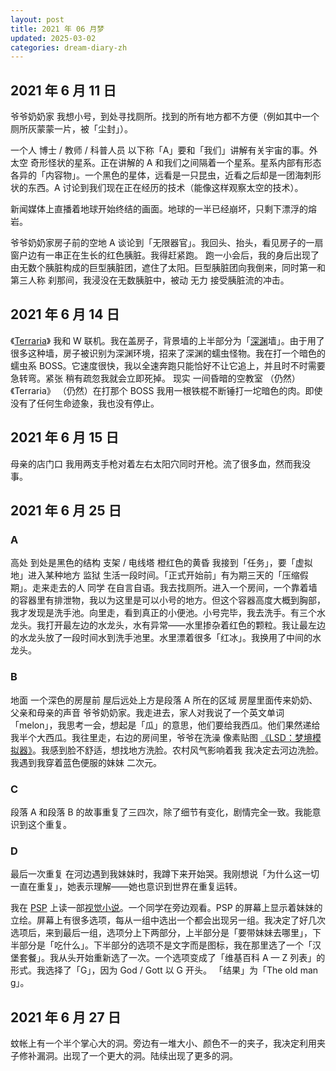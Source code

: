 ```yaml
---
layout: post
title: 2021 年 06 月梦
updated: 2025-03-02
categories: dream-diary-zh
---
```


## 2021 年 6 月 11 日

&#8203;<dr-t>爷爷奶奶家</dr-t> 我想小号，到处寻找厕所。找到的所有地方都不方便（例如其中一个厕所灰蒙蒙一片，被「尘封」）。

一个人 <dr-t><dr-recog>博士 / 教师 / 科普人员</dr-recog></dr-t> <dr-t><dr-comm>以下称「A」</dr-comm></dr-t>要和「我们」讲解有关宇宙的事。<dr-t><dr-persp>外太空</dr-persp></dr-t> 奇形怪状的星系。正在讲解的 A 和我们之间隔着一个星系。星系内部有形态各异的「内容物」。一个黑色的星体，远看是一只昆虫，近看之后<dr-inner>却</dr-inner>是一团海刺形状的东西。A 讨论到我们现在正在经历的技术（能像这样观察太空的技术）。

新闻媒体上直播着地球开始终结的画面。地球的一半已经崩坏，只剩下漂浮的熔岩。

&#8203;<dr-t>爷爷奶奶家房子前的空地</dr-t> A 谈论到「无限器官」。我回头、抬头，看见房子的一扇窗户边有一串正在生长的红色胰脏。<dr-inner>我得赶紧跑。</dr-inner> 跑一小会后，我的身后出现了由无数个胰脏构成的巨型胰脏团，遮住了太阳。巨型胰脏团向我倒来，<dr-t>同时第一和第三人称</dr-t> 刹那间，我浸没在无数胰脏中，<dr-t>被动</dr-t> <dr-tt>无力</dr-tt> 接受胰脏流的冲击。

## 2021 年 6 月 14 日

&#8203;<dr-t><dr-persp>《<a href="https://zh.wikipedia.org/wiki/%E6%B3%B0%E6%8B%89%E7%91%9E%E4%BA%9A">Terraria</a>》</dr-persp></dr-t> 我和 W 联机。我在盖房子，背景墙的上半部分为「[深渊](https://calamitymod.wiki.gg/wiki/Abyss)墙」。由于用了很多这种墙，房子被识别为深渊环境，招来了深渊的蠕虫怪物。我在打一个暗色的蠕虫系 BOSS。它速度很快，我以全速奔跑只能恰好不让它追上，并且时不时需要急转弯。<dr-inner><dr-t>紧张</dr-t> 稍有疏忽我就会立即死掉。</dr-inner> <dr-t><dr-persp>现实</dr-persp></dr-t> <dr-tt>一间昏暗的空教室</dr-tt> <dr-t>（仍然）《Terraria》</dr-t> <dr-tt>（仍然）在打那个 BOSS</dr-tt> 我用一根铁棍不断锤打一坨暗色的肉。<dr-inner>即使</dr-inner>没有了任何生命迹象，我<dr-inner>也</dr-inner>没有停止。

## 2021 年 6 月 15 日

&#8203;<dr-t>母亲的店门口</dr-t> 我用两支手枪对着左右太阳穴同时开枪。流了很多血，<dr-inner>然而</dr-inner>我没事。

## 2021 年 6 月 25 日

### A

&#8203;<dr-t>高处</dr-t> <dr-tt>到处是黑色的结构 <dr-t><dr-recog>支架 / 电线塔</dr-recog></dr-t></dr-tt> <dr-tt>橙红色的黄昏</dr-tt> 我接到「任务」，要「虚拟地」进入某种地方 <dr-t><dr-recog>监狱</dr-recog></dr-t> 生活一段时间。「正式开始前」有为期三天的「压缩假期」。走来走去的人 <dr-t><dr-recog>同学</dr-recog></dr-t> 在自言自语。我去找厕所。进入一个房间，一个靠着墙的容器里有排泄物，我以为这里是可以小号的地方。<dr-inner>但</dr-inner>这个容器高度大概到胸部，我才发现是洗手池。向里走，看到真正的小便池。小号完毕，我去洗手。有三个水龙头。我打开最左边的水龙头，<dr-inner>水有异常</dr-inner>——水里掺杂着红色的颗粒。我让最左边的水龙头放了一段时间水到洗手池里。水里漂着很多「红冰」。我换用了中间的水龙头。

### B

&#8203;<dr-t>地面</dr-t> <dr-tt>一个深色的房屋前</dr-tt> <dr-t>屋后远处上方是段落 A 所在的区域</dr-t> 房屋里面传来奶奶、父亲和母亲的声音 <dr-t>爷爷奶奶家</dr-t>。我走进去，家人对我说了一个英文单词 <dr-t><dr-recog>「melon」</dr-recog></dr-t>，我思考一会，想起是「瓜」的意思，<dr-inner>他们要给我西瓜。</dr-inner>他们<dr-inner>果然</dr-inner>递给我半个大西瓜。我往里走，右边的房间里，爷爷在洗澡 <dr-t>像素贴图</dr-t> <dr-tt><dr-ref><a href="https://en.wikipedia.org/wiki/LSD:_Dream_Emulator">《LSD：梦境模拟器》</a></dr-ref></dr-tt>。我感到脸不舒适，想找地方洗脸。<dr-t><dr-inner>农村风气影响着我</dr-inner></dr-t> 我决定去河边洗脸。我遇到我穿着蓝色便服的妹妹 <dr-t>二次元</dr-t>。

### C

段落 A 和段落 B 的故事重复了三四次，除了细节有变化，剧情完全一致。我能意识到这个重复。

### D

&#8203;<dr-t>最后一次重复</dr-t> 在河边遇到我妹妹时，我蹲下来开始哭。我刚想说「为什么这一切一直在重复」，她表示理解——她也意识到世界在重复运转。

我在 [PSP](https://zh.wikipedia.org/wiki/PlayStation_Portable) 上读一部[视觉小说](https://zh.wikipedia.org/wiki/%E8%A7%86%E8%A7%89%E5%B0%8F%E8%AF%B4)。一个同学在旁边观看。PSP 的屏幕上显示着妹妹的立绘。屏幕上有很多选项，每从一组中选出一个都会出现另一组。我决定了好几次选项后，来到最后一组，选项分上下两部分，上半部分是「要带妹妹去哪里」，下半部分是「吃什么」。下半部分的选项不是文字而是图标，我在那里选了一个「汉堡套餐」。我从头开始重新选了一次。一个选项变成了「维基百科 A — Z 列表」的形式。我选择了「G」，<dr-inner>因为 God / Gott 以 G 开头。</dr-inner> 「结果」为「The old man g<dr-fog />」。

## 2021 年 6 月 27 日

蚊帐上有一个半个掌心大的洞。旁边有一堆大小、颜色不一的夹子，我决定利用夹子修补漏洞。出现了一个更大的洞。陆续出现了更多的洞。
